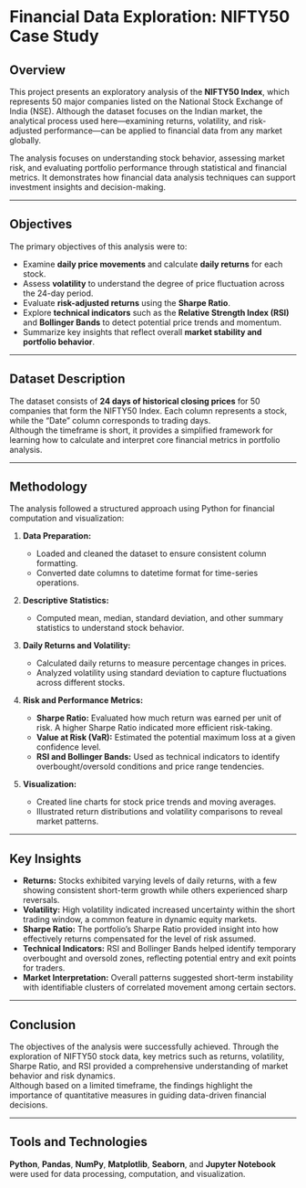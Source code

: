 # **Financial Data Exploration: NIFTY50 Case Study**

## **Overview**  
This project presents an exploratory analysis of the **NIFTY50 Index**, which represents 50 major companies listed on the National Stock Exchange of India (NSE). Although the dataset focuses on the Indian market, the analytical process used here—examining returns, volatility, and risk-adjusted performance—can be applied to financial data from any market globally.  

The analysis focuses on understanding stock behavior, assessing market risk, and evaluating portfolio performance through statistical and financial metrics. It demonstrates how financial data analysis techniques can support investment insights and decision-making.

---

## **Objectives**  
The primary objectives of this analysis were to:  
- Examine **daily price movements** and calculate **daily returns** for each stock.  
- Assess **volatility** to understand the degree of price fluctuation across the 24-day period.  
- Evaluate **risk-adjusted returns** using the **Sharpe Ratio**.  
- Explore **technical indicators** such as the **Relative Strength Index (RSI)** and **Bollinger Bands** to detect potential price trends and momentum.  
- Summarize key insights that reflect overall **market stability and portfolio behavior**.  

---

## **Dataset Description**  
The dataset consists of **24 days of historical closing prices** for 50 companies that form the NIFTY50 Index. Each column represents a stock, while the “Date” column corresponds to trading days.  
Although the timeframe is short, it provides a simplified framework for learning how to calculate and interpret core financial metrics in portfolio analysis.

---

## **Methodology**  
The analysis followed a structured approach using Python for financial computation and visualization:  

1. **Data Preparation:**  
   - Loaded and cleaned the dataset to ensure consistent column formatting.  
   - Converted date columns to datetime format for time-series operations.  

2. **Descriptive Statistics:**  
   - Computed mean, median, standard deviation, and other summary statistics to understand stock behavior.  

3. **Daily Returns and Volatility:**  
   - Calculated daily returns to measure percentage changes in prices.  
   - Analyzed volatility using standard deviation to capture fluctuations across different stocks.  

4. **Risk and Performance Metrics:**  
   - **Sharpe Ratio:** Evaluated how much return was earned per unit of risk. A higher Sharpe Ratio indicated more efficient risk-taking.  
   - **Value at Risk (VaR):** Estimated the potential maximum loss at a given confidence level.  
   - **RSI and Bollinger Bands:** Used as technical indicators to identify overbought/oversold conditions and price range tendencies.  

5. **Visualization:**  
   - Created line charts for stock price trends and moving averages.  
   - Illustrated return distributions and volatility comparisons to reveal market patterns.
     

---

## **Key Insights**  
- **Returns:** Stocks exhibited varying levels of daily returns, with a few showing consistent short-term growth while others experienced sharp reversals.  
- **Volatility:** High volatility indicated increased uncertainty within the short trading window, a common feature in dynamic equity markets.  
- **Sharpe Ratio:** The portfolio’s Sharpe Ratio provided insight into how effectively returns compensated for the level of risk assumed.  
- **Technical Indicators:** RSI and Bollinger Bands helped identify temporary overbought and oversold zones, reflecting potential entry and exit points for traders.  
- **Market Interpretation:** Overall patterns suggested short-term instability with identifiable clusters of correlated movement among certain sectors.  

---

## **Conclusion**  
The objectives of the analysis were successfully achieved. Through the exploration of NIFTY50 stock data, key metrics such as returns, volatility, Sharpe Ratio, and RSI provided a comprehensive understanding of market behavior and risk dynamics.  
Although based on a limited timeframe, the findings highlight the importance of quantitative measures in guiding data-driven financial decisions.  

---

## **Tools and Technologies**  
**Python**, **Pandas**, **NumPy**, **Matplotlib**, **Seaborn**, and **Jupyter Notebook** were used for data processing, computation, and visualization.  

